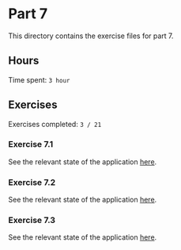 # Part 7

This directory contains the exercise files for part 7.

## Hours

Time spent: `3 hour`

## Exercises

Exercises completed: `3 / 21`

### Exercise 7.1

See the relevant state of the application [here](https://github.com/rikurauhala/fullstack/tree/2b6ff0ec5762e1bf4dadae682aa67e54d3b5411e/exercises/part07/routed-anecdotes).

### Exercise 7.2

See the relevant state of the application [here](https://github.com/rikurauhala/fullstack/tree/d3606c6b70e695fb8fbc6d116dacdda721199b02/exercises/part07/routed-anecdotes).

### Exercise 7.3

See the relevant state of the application [here](https://github.com/rikurauhala/fullstack/tree/a54c1ea58a0655b65baaad06c53453bbb83c827b/exercises/part07/routed-anecdotes).
